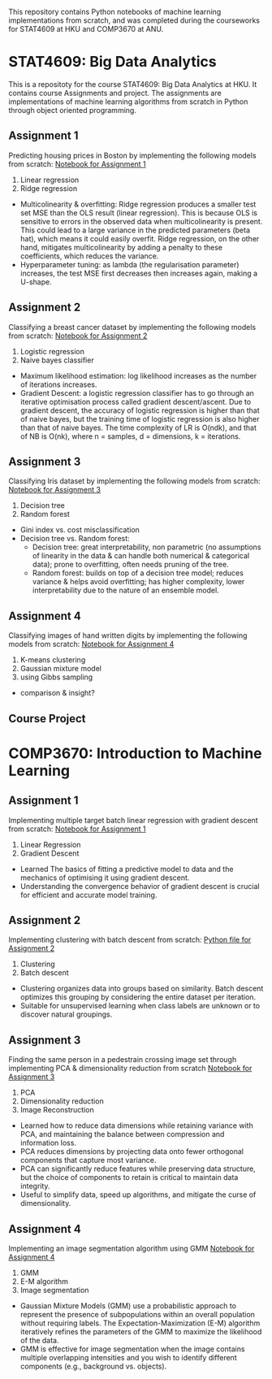 This repository contains Python notebooks of machine learning implementations from scratch, and was completed during the courseworks for STAT4609 at HKU and COMP3670 at ANU.


# STAT4609: Big Data Analytics
This is a repositoty for the course STAT4609: Big Data Analytics at HKU. It contains course Assignments and project.
The assignments are implementations of machine learning algorithms from scratch in Python through object oriented programming.

## Assignment 1
Predicting housing prices in Boston by implementing the following models from scratch:
<a href="https://github.com/alexsuakim/STAT4609/blob/main/STAT4609-A1.ipynb">Notebook for Assignment 1</a>
1. Linear regression
2. Ridge regression
- Multicolinearity & overfitting: Ridge regression produces a smaller test set MSE than the OLS result (linear regression). This is because OLS is sensitive to errors in the observed data when multicolinearity is present. This could lead to a large variance in the predicted parameters (beta hat), which means it could easily overfit. Ridge regression, on the other hand, mitigates multicolinearity by adding a penalty to these coefficients, which reduces the variance.
- Hyperparameter tuning: as lambda (the regularisation parameter) increases, the test MSE first decreases then increases again, making a U-shape. 
  
## Assignment 2
Classifying a breast cancer dataset by implementing the following models from scratch:
<a href="https://github.com/alexsuakim/STAT4609/blob/main/STAT4609-A2.ipynb">Notebook for Assignment 2</a>
1. Logistic regression
2. Naive bayes classifier
- Maximum likelihood estimation: log likelihood increases as the number of iterations increases.
- Gradient Descent: a logistic regression classifier has to go through an iterative optimisation process called gradient descent/ascent. Due to gradient descent, the accuracy of logistic regression is higher than that of naive bayes, but the training time of logistic regression is also higher than that of naive bayes. The time complexity of LR is O(ndk), and that of NB is O(nk), where n = samples, d = dimensions, k = iterations.

## Assignment 3
Classifying Iris dataset by implementing the following models from scratch:
<a href="https://github.com/alexsuakim/STAT4609/blob/main/STAT4609-A3.ipynb">Notebook for Assignment 3</a>
1. Decision tree
2.  Random forest
- Gini index vs. cost misclassification
- Decision tree vs. Random forest:
  - Decision tree: great interpretability, non parametric (no assumptions of linearity in the data & can handle both numerical & categorical data); prone to overfitting, often needs pruning of the tree.
  - Random forest: builds on top of a decision tree model; reduces variance & helps avoid overfitting; has higher complexity, lower interpretability due to the nature of an ensemble model.

## Assignment 4
Classifying images of hand written digits by implementing the following models from scratch:
<a href="https://github.com/alexsuakim/STAT4609/blob/main/STAT4609-A4.ipynb">Notebook for Assignment 4</a>
1. K-means clustering
2. Gaussian mixture model
3. using Gibbs sampling
- comparison & insight?

## Course Project

# COMP3670: Introduction to Machine Learning
## Assignment 1
Implementing multiple target batch linear regression with gradient descent from scratch:
<a href="https://github.com/alexsuakim/STAT4609/blob/main/COMP3670-A1.ipynb">Notebook for Assignment 1</a>
1. Linear Regression
2. Gradient Descent
- Learned The basics of fitting a predictive model to data and the mechanics of optimising it using gradient descent.
- Understanding the convergence behavior of gradient descent is crucial for efficient and accurate model training.

## Assignment 2
Implementing clustering with batch descent from scratch:
<a href="https://github.com/alexsuakim/STAT4609/blob/main/COMP3670-A2.py">Python file for Assignment 2</a>
1. Clustering
2. Batch descent
- Clustering organizes data into groups based on similarity. Batch descent optimizes this grouping by considering the entire dataset per iteration.
- Suitable for unsupervised learning when class labels are unknown or to discover natural groupings.

## Assignment 3
Finding the same person in a pedestrain crossing image set through implementing PCA & dimensionality reduction from scratch
<a href="https://github.com/alexsuakim/STAT4609/blob/main/COMP3670-A3.ipynb">Notebook for Assignment 3</a>
1. PCA
2. Dimensionality reduction
3. Image Reconstruction
- Learned how to reduce data dimensions while retaining variance with PCA, and maintaining the balance between compression and information loss.
- PCA reduces dimensions by projecting data onto fewer orthogonal components that capture most variance.
- PCA can significantly reduce features while preserving data structure, but the choice of components to retain is critical to maintain data integrity.
- Useful to simplify data, speed up algorithms, and mitigate the curse of dimensionality.

## Assignment 4
Implementing an image segmentation algorithm using GMM
<a href="https://github.com/alexsuakim/STAT4609/blob/main/COMP3670-A4.ipynb">Notebook for Assignment 4</a>
1. GMM
2. E-M algorithm
3. Image segmentation
- Gaussian Mixture Models (GMM) use a probabilistic approach to represent the presence of subpopulations within an overall population without requiring labels. The Expectation-Maximization (E-M) algorithm iteratively refines the parameters of the GMM to maximize the likelihood of the data.
- GMM is effective for image segmentation when the image contains multiple overlapping intensities and you wish to identify different components (e.g., background vs. objects).
